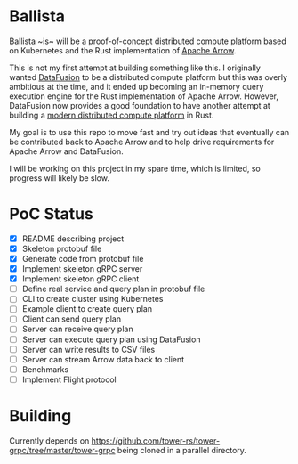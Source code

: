 # Ballista

Ballista ~is~ will be a proof-of-concept distributed compute platform based on Kubernetes and the Rust implementation of [Apache Arrow](https://arrow.apache.org/).

This is not my first attempt at building something like this. I originally wanted [DataFusion](https://github.com/apache/arrow/tree/master/rust/datafusion) to be a distributed compute platform but this was overly ambitious at the time, and it ended up becoming an in-memory query execution engine for the Rust implementation of Apache Arrow. However, DataFusion now provides a good foundation to have another attempt at building a [modern distributed compute platform](https://andygrove.io/how_to_build_a_modern_distributed_compute_platform/) in Rust.

My goal is to use this repo to move fast and try out ideas that eventually can be contributed back to Apache Arrow and to help drive requirements for Apache Arrow and DataFusion.

I will be working on this project in my spare time, which is limited, so progress will likely be slow. 

# PoC Status

- [X] README describing project
- [X] Skeleton protobuf file
- [X] Generate code from protobuf file
- [X] Implement skeleton gRPC server
- [X] Implement skeleton gRPC client
- [ ] Define real service and query plan in protobuf file
- [ ] CLI to create cluster using Kubernetes
- [ ] Example client to create query plan
- [ ] Client can send query plan
- [ ] Server can receive query plan
- [ ] Server can execute query plan using DataFusion
- [ ] Server can write results to CSV files
- [ ] Server can stream Arrow data back to client
- [ ] Benchmarks
- [ ] Implement Flight protocol

# Building

Currently depends on https://github.com/tower-rs/tower-grpc/tree/master/tower-grpc being cloned in a parallel directory.








 


